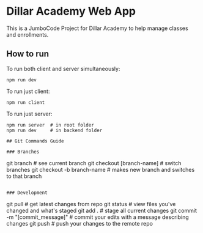 # Dillar Academy Web App

This is a JumboCode Project for Dillar Academy to help manage classes and enrollments.

## How to run

To run both client and server simultaneously:
```
npm run dev
```
To run just client:
```
npm run client
```
To run just server:
```
npm run server  # in root folder
npm run dev     # in backend folder

## Git Commands Guide

### Branches

```
git branch                      # see current branch
git checkout [branch-name]      # switch branches
git checkout -b branch-name     # makes new branch and switches to that branch
```

### Development

```
git pull                            # get latest changes from repo
git status                          # view files you've changed and what's staged
git add .                           # stage all current changes
git commit -m "[commit_message]"    # commit your edits with a message describing changes
git push                            # push your changes to the remote repo
```